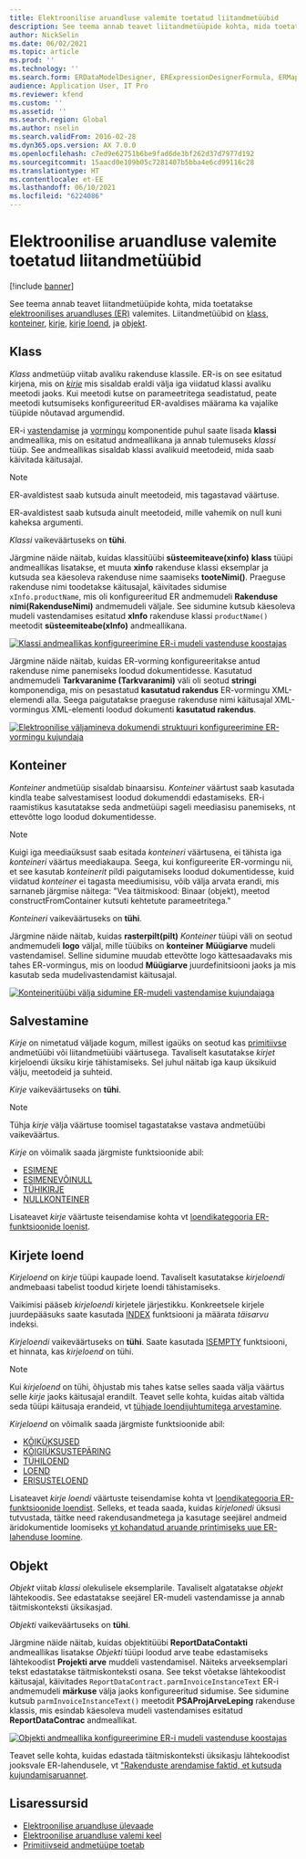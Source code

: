 ```yaml
---
title: Elektroonilise aruandluse valemite toetatud liitandmetüübid
description: See teema annab teavet liitandmetüüpide kohta, mida toetatakse elektroonilises aruandluses (ER) valemites.
author: NickSelin
ms.date: 06/02/2021
ms.topic: article
ms.prod: ''
ms.technology: ''
ms.search.form: ERDataModelDesigner, ERExpressionDesignerFormula, ERMappedFormatDesigner, ERModelMappingDesigner
audience: Application User, IT Pro
ms.reviewer: kfend
ms.custom: ''
ms.assetid: ''
ms.search.region: Global
ms.author: nselin
ms.search.validFrom: 2016-02-28
ms.dyn365.ops.version: AX 7.0.0
ms.openlocfilehash: c7ed9e62751b6be9fad6de3bf262d37d7977d192
ms.sourcegitcommit: 15aacd0e109b05c7281407b5bba4e6cd99116c28
ms.translationtype: HT
ms.contentlocale: et-EE
ms.lasthandoff: 06/10/2021
ms.locfileid: "6224086"
---
```

# <a name="supported-composite-data-types-for-electronic-reporting-formulas"></a>Elektroonilise aruandluse valemite toetatud liitandmetüübid

[!include [banner](../includes/banner.md)]

See teema annab teavet liitandmetüüpide kohta, mida toetatakse [elektroonilises aruandluses (ER)](general-electronic-reporting.md) valemites. Liitandmetüübid on [klass](#class), [konteiner](#container), [kirje](#record), [kirje loend](#record-list), ja [objekt](#object).

## <a name="class"></a><a name="class"></a>Klass

*Klass* andmetüüp viitab avaliku rakenduse klassile. ER-is on see esitatud kirjena, mis on [*kirje*](#record) mis sisaldab eraldi välja iga viidatud klassi avaliku meetodi jaoks. Kui meetodi kutse on parameetritega seadistatud, peate meetodi kutsumiseks konfigureeritud ER-avaldises määrama ka vajalike tüüpide nõutavad argumendid.

ER-i [vastendamise](general-electronic-reporting.md#data-model-and-model-mapping-components) ja [vormingu](general-electronic-reporting.md#FormatComponentOutbound) komponentide puhul saate lisada **klassi** andmeallika, mis on esitatud andmeallikana ja annab tulemuseks *klassi* tüüp. See andmeallikas sisaldab klassi avalikuid meetodeid, mida saab käivitada käitusajal.

> [!NOTE]
> ER-avaldistest saab kutsuda ainult meetodeid, mis tagastavad väärtuse.
>
> ER-avaldistest saab kutsuda ainult meetodeid, mille vahemik on null kuni kaheksa argumenti.

*Klassi* vaikeväärtuseks on **tühi**.

Järgmine näide näitab, kuidas klassitüübi **süsteemiteave(xinfo)** **klass** tüüpi andmeallikas lisatakse, et muuta **xinfo** rakenduse klassi eksemplar ja kutsuda sea käesoleva rakenduse nime saamiseks **tooteNimi()**. Praeguse rakenduse nimi toodetakse käitusajal, käivitades sidumise `xInfo.productName`, mis oli konfigureeritud ER andmemudeli **Rakenduse nimi(RakenduseNimi)** andmemudeli väljale. See sidumine kutsub käesoleva mudeli vastendamises esitatud **xInfo** rakenduse klassi `productName()` meetodit  **süsteemiteabe(xInfo)** andmeallikana.

[![Klassi andmeallikas konfigureerimine ER-i mudeli vastenduse koostajas](./media/er-formula-supported-data-types-composite-class1.gif)](./media/er-formula-supported-data-types-composite-class1.gif)

Järgmine näide näitab, kuidas ER-vorming konfigureeritakse antud rakenduse nime panemiseks loodud dokumentidesse. Kasutatud andmemudeli **Tarkvaranime (Tarkvaranimi)** väli oli seotud **stringi** komponendiga, mis on pesastatud **kasutatud rakendus** ER-vormingu XML-elemendi alla. Seega paigutatakse praeguse rakenduse nimi käitusajal XML-vormingus XML-elementi loodud dokumenti **kasutatud rakendus**.

[![Elektroonilise väljamineva dokumendi struktuuri konfigureerimine ER-vormingu kujundaja](./media/er-formula-supported-data-types-composite-class2.png)](./media/er-formula-supported-data-types-composite-class2.png)

## <a name="container"></a><a name="container"></a>Konteiner

*Konteiner* andmetüüp sisaldab binaarsisu. *Konteiner* väärtust saab kasutada kindla teabe salvestamisest loodud dokumenddi edastamiseks. ER-i raamistikus kasutatakse seda andmetüüpi sageli meediasisu panemiseks, nt ettevõtte logo loodud dokumentidesse.

> [!NOTE]
> Kuigi iga meediaüksust saab esitada *konteineri* väärtusena, ei tähista iga *konteineri* väärtus meediakaupa. Seega, kui konfigureerite ER-vormingu nii, et see kasutab *konteinerit* pildi paigutamiseks loodud dokumentidesse, kuid viidatud *konteiner* ei tagasta meediumisisu, võib välja arvata erandi, mis sarnaneb järgmise näitega: "Vea täitmiskood: Binaar (objekt), meetod constructFromContainer kutsuti kehtetute parameetritega."

*Konteineri* vaikeväärtuseks on **tühi**.

Järgmine näide näitab, kuidas **rasterpilt(pilt)** *Konteiner* tüüpi väli on seotud andmemudeli **logo** väljal, mille tüübiks on **konteiner** **Müügiarve** mudeli vastendamisel. Selline sidumine muudab ettevõtte logo kättesaadavaks mis tahes ER-vormingus, mis on loodud **Müügiarve** juurdefinitsiooni jaoks ja mis kasutab seda mudelivastendamist käitusajal.

[![Konteineritüübi välja sidumine ER-mudeli vastendamise kujundajaga](./media/er-formula-supported-data-types-composite-container.png)](./media/er-formula-supported-data-types-composite-container.png)

## <a name="record"></a><a name="record"></a>Salvestamine

*Kirje* on nimetatud väljade kogum, millest igaüks on seotud kas [primitiivse](er-formula-supported-data-types-primitive.md) andmetüübi või liitandmetüübi väärtusega. Tavaliselt kasutatakse *kirjet* kirjeloendi üksiku kirje tähistamiseks. Sel juhul näitab iga kaup üksikuid välju, meetodeid ja suhteid.

*Kirje* vaikeväärtuseks on **tühi**.

> [!NOTE]
> Tühja *kirje* välja väärtuse toomisel tagastatakse vastava andmetüübi vaikeväärtus.

*Kirje* on võimalik saada järgmiste funktsioonide abil:

- [ESIMENE](er-functions-list-first.md)
- [ESIMENEVÕINULL](er-functions-list-firstornull.md)
- [TÜHIKIRJE](er-functions-record-emptyrecord.md)
- [NULLKONTEINER](er-functions-record-nullcontainer.md)

Lisateavet *kirje* väärtuste teisendamise kohta vt [loendikategooria ER-funktsioonide loenist](er-functions-category-list.md).

## <a name="record-list"></a><a name="record-list"></a>Kirjete loend

*Kirjeloend* on *kirje* tüüpi kaupade loend. Tavaliselt kasutatakse *kirjeloendi* andmebaasi tabelist toodud kirjete loendi tähistamiseks.

Vaikimisi pääseb *kirjeloendi* kirjetele järjestikku. Konkreetsele kirjele juurdepääsuks saate kasutada [INDEX](er-functions-list-index.md) funktsiooni ja määrata *täisarvu* indeksi.

*Kirjeloendi* vaikeväärtuseks on **tühi**. Saate kasutada [ISEMPTY](/er-functions-list-isempty.md) funktsiooni, et hinnata, kas *kirjeloend* on tühi.

> [!NOTE]
> Kui *kirjeloend* on tühi, õhjustab mis tahes katse selles saada välja väärtus selle *kirje* jaoks käitusajal erandilt. Teavet selle kohta, kuidas aitab vältida seda tüüpi käitusaja erandeid, vt [tühjade loendijuhtumitega arvestamine](er-components-inspections.md#i9).

*Kirjeloend* on võimalik saada järgmiste funktsioonide abil:

- [KÕIKÜKSUSED](er-functions-list-allitems.md)
- [KÕIGIÜKSUSTEPÄRING](er-functions-list-allitemsquery.md)
- [TÜHILOEND](er-functions-list-emptylist.md)
- [LOEND](er-functions-list-list.md)
- [ERISUSTELOEND](er-functions-list-listdistinct.md)

Lisateavet *kirje loendi* väärtuste teisendamise kohta vt [loendikategooria ER-funktsioonide loendist](er-functions-category-list.md). Selleks, et teada saada, kuidas *kirjelonedi* üksusi tutvustada, täitke need rakendusandmetega ja kasutage seejärel andmeid äridokumentide loomiseks [vt kohandatud aruande printimiseks uue ER-lahenduse loomine](er-quick-start1-new-solution.md).

## <a name="object"></a><a name="object"></a>Objekt

*Objekt* viitab *klassi* olekulisele eksemplarile. Tavaliselt algatatakse *objekt* lähtekoodis. See edastatakse seejärel ER-mudeli vastendamisse ja annab täitmiskonteksti üksikasjad.

*Objekti* vaikeväärtuseks on **tühi**.

Järgmine näide näitab, kuidas objektitüübi **ReportDataContakti** andmeallikas lisatakse *Objekti* tüüpi loodud arve teabe edastamiseks lähtekoodist **Projekti arve** muddeli vastendamisel. Näiteks arveeksemplari tekst edastatakse täitmiskonteksti osana. See tekst võetakse lähtekoodist käitusajal, käivitades `ReportDataContract.parmInvoiceInstanceText` ER-i andmemudeli **märkuse** välja jaoks konfigureeritud sidumise. See sidumine kutsub `parmInvoiceInstanceText()` meetodit **PSAProjArveLeping** rakenduse klassis, mis esindab käesoleva mudeli vastendamises esitatud **ReportDataContrac** andmeallikat.

[![Objekti andmeallika konfigureerimine ER-i mudeli vastenduse koostajas](./media/er-formula-supported-data-types-composite-object.gif)](./media/er-formula-supported-data-types-composite-object.gif)

Teavet selle kohta, kuidas edastada täitmiskonteksti üksikasju lähtekoodist jooksvale ER-lahendusele, vt ["Rakenduste arendamise faktid, et kutsuda kujundamisaruannet](er-quick-start1-new-solution.md#DevelopCustomCode).

## <a name="additional-resources"></a>Lisaressursid

- [Elektroonilise aruandluse ülevaade](general-electronic-reporting.md)
- [Elektroonilise aruandluse valemi keel](er-formula-language.md)
- [Primitiivseid andmetüüpe toetab](er-formula-supported-data-types-primitive.md)
